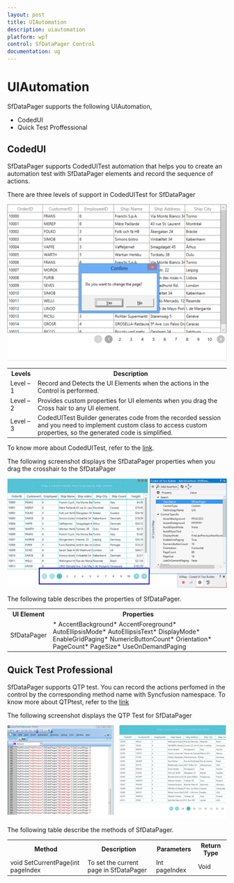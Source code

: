 ```yaml
---
layout: post
title: UIAutomation
description: uiautomation
platform: wpf
control: SfDataPager Control
documentation: ug
---
```


# UIAutomation

SfDataPager supports the following UIAutomation,

* CodedUI
* Quick Test Proffessional

## CodedUI


SfDataPager supports CodedUITest automation that helps you to create an automation test with SfDataPager elements and record the sequence of actions.

There are three levels of support in CodedUITest for SfDataPager

![C:/Users/giftline.jebamani/Desktop/a.png](Features_images/Features_img25.png)





<table>
<tr>
<th>
Levels</th><th>
Description</th></tr>
<tr>
<td>
Level – 1</td><td>
Record and Detects the UI Elements when the actions in the Control is performed.</td></tr>
<tr>
<td>
Level – 2</td><td>
Provides custom properties for UI elements when you drag the Cross hair to any UI element.</td></tr>
<tr>
<td>
Level – 3</td><td>
CodedUITest Builder generates code from the recorded session and you need to implement custom class to access custom properties, so the generated code is simplified.</td></tr>
</table>


To know more about CodedUITest, refer to the [link](http://help.syncfusion.com/ug/wpf/Documents/codeduitest.htm).

The following screenshot displays the SfDataPager properties when you drag the crosshair to the SfDataPager

![C:/Users/giftline.jebamani/Desktop/a.png](Features_images/Features_img26.png)



The following table describes the properties of SfDataPager.

<table>
<tr>
<th>
  UI Element</th><th>
Properties</th></tr>
<tr>
<td>
SfDataPager</td><td>
* AccentBackground* AccentForeground* AutoEllipsisMode* AutoEllipsisText* DisplayMode* EnableGridPaging* NumericButtonCount* Orientation* PageCount* PageSize* UseOnDemandPaging</td></tr>
</table>



## Quick Test Professional

SfDataPager supports QTP test. You can record the actions perfomed in the control by the corresponding method name with Syncfusion namespace. To know more about QTPtest, refer to the [link](http://help.syncfusion.com/ug/wpf/Documents/quicktestprofessionalqtp.htm)

The following screenshot displays the QTP Test for SfDataPager

![C:/Users/ilanchezhiyan/Pictures/CodedUIBlogImages/DataPager&MultiColumn/QTPSfDataPager.png](Features_images/Features_img27.png)





The following table describe the methods of SfDataPager.

<table>
<tr>
<th>
Method</th><th>
Description</th><th>
Parameters </th><th>
Return Type </th></tr>
<tr>
<td>
void SetCurrentPage(int pageIndex</td><td>
To set the current page in SfDataPager</td><td>
 Int pageIndex</td><td>
Void</td></tr>
</table>


